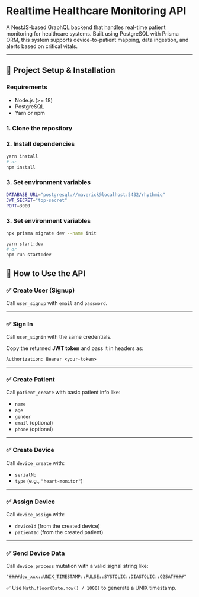 # Realtime Healthcare Monitoring API

A NestJS-based GraphQL backend that handles real-time patient monitoring for healthcare systems. Built using PostgreSQL with Prisma ORM, this system supports device-to-patient mapping, data ingestion, and alerts based on critical vitals.

---

## 📁 Project Setup & Installation

### Requirements
- Node.js (>= 18)
- PostgreSQL
- Yarn or npm

### 1. Clone the repository

### 2. Install dependencies

```bash
yarn install
# or
npm install
```

### 3. Set environment variables
```bash
DATABASE_URL="postgresql://maverick@localhost:5432/rhythmiq"
JWT_SECRET="top-secret"
PORT=3000
```

### 3. Set environment variables
```bash
npx prisma migrate dev --name init
```

```bash
yarn start:dev
# or
npm run start:dev
```

## 🧪 How to Use the API

### ✅ Create User (Signup)
Call `user_signup` with `email` and `password`.

---

### ✅ Sign In
Call `user_signin` with the same credentials.

Copy the returned **JWT token** and pass it in headers as:

```
Authorization: Bearer <your-token>
```

---

### ✅ Create Patient
Call `patient_create` with basic patient info like:

- `name`
- `age`
- `gender`
- `email` (optional)
- `phone` (optional)

---

### ✅ Create Device
Call `device_create` with:

- `serialNo`
- `type` (e.g., `"heart-monitor"`)

---

### ✅ Assign Device
Call `device_assign` with:

- `deviceId` (from the created device)
- `patientId` (from the created patient)

---

### ✅ Send Device Data
Call `device_process` mutation with a valid signal string like:

```
"####dev_xxx::UNIX_TIMESTAMP::PULSE::SYSTOLIC::DIASTOLIC::O2SAT####"
```

✅ Use `Math.floor(Date.now() / 1000)` to generate a UNIX timestamp.